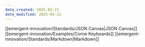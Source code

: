 ```yaml
---
date_created: 2025-03-21
date_modified: 2025-03-21
---
```


[[emergent-innovation/Standards/JSON Canvas|JSON Canvas]]
[[emergent-innovation/Examples/Corne Keyboards]]
[[emergent-innovation/Standards/Markdown|Markdown]]
